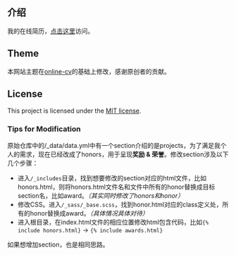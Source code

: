 ## 介绍

我的在线简历，[点击这里](https://iseexuhs.github.io/cv-cn/)访问。

## Theme

本网站主题在[online-cv](https://github.com/sharu725/online-cv)的基础上修改，感谢原创者的贡献。

## License

This project is licensed under the [MIT license](LICENSE.txt).

### Tips for Modification

原始仓库中的/_data/data.yml中有一个section介绍的是projects，为了满足我个人的需求，现在已经改成了honors，用于呈现**奖励 & 荣誉**。修改section涉及以下几个步骤：

- 进入`/_includes`目录，找到想要修改的section对应的html文件，比如honors.html，则将honors.html文件名和文件中所有的honor替换成目标section名，比如award。*（其实同时修改了honors和honor）*
- 修改CSS。进入`/_sass/_base.scss`，找到honor.html对应的class定义处，所有的honor替换成award。*（具体情况具体对待）*
- 进入根目录，在index.html文件的相应位置修改html包含代码，比如`{% include honors.html}` -> `{% include awards.html}`

如果想增加section，也是相同思路。